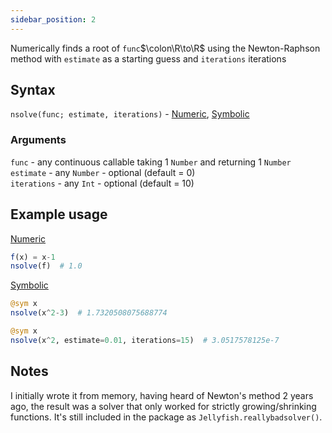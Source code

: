 ```yaml
---
sidebar_position: 2
---
```


Numerically finds a root of `func`$\colon\R\to\R$ using the Newton-Raphson method with `estimate` as a starting guess and `iterations` iterations

## Syntax
`nsolve(func; estimate, iterations)` - <u>Numeric</u>, <u>Symbolic</u>

### Arguments

`func` - any continuous callable taking 1 `Number` and returning 1 `Number`<br />
`estimate` - any `Number` - optional (default = 0)<br />
`iterations` - any `Int` - optional (default = 10)

## Example usage

<u>Numeric</u>
```julia
f(x) = x-1
nsolve(f)  # 1.0
```

<u>Symbolic</u>
```julia
@sym x
nsolve(x^2-3)  # 1.7320508075688774
```

```julia
@sym x
nsolve(x^2, estimate=0.01, iterations=15)  # 3.0517578125e-7
```

## Notes
I initially wrote it from memory, having heard of Newton's method 2 years ago, the result was a solver that only worked for strictly growing/shrinking functions. It's still included in the package as `Jellyfish.reallybadsolver()`.

